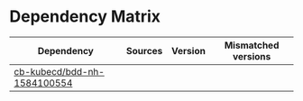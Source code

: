 # Dependency Matrix

Dependency | Sources | Version | Mismatched versions
---------- | ------- | ------- | -------------------
[cb-kubecd/bdd-nh-1584100554](https://github.com/cb-kubecd/bdd-nh-1584100554.git) |  | []() | 
